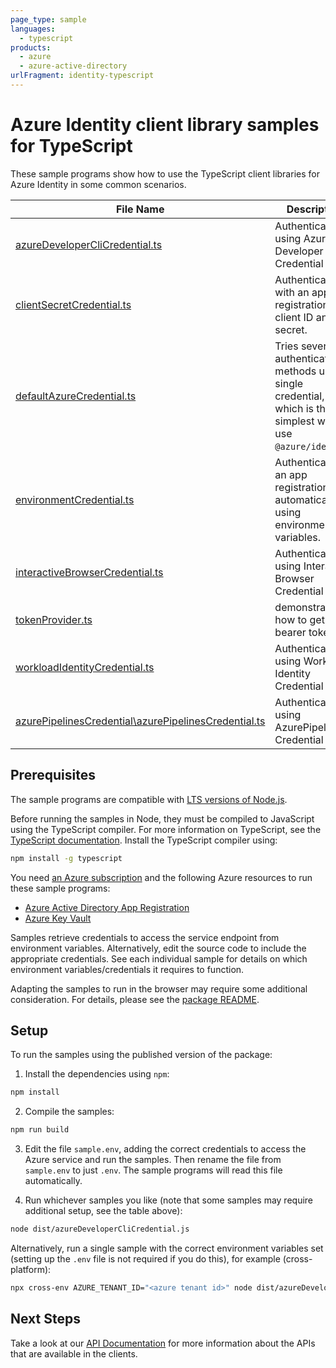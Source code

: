 ```yaml
---
page_type: sample
languages:
  - typescript
products:
  - azure
  - azure-active-directory
urlFragment: identity-typescript
---
```


# Azure Identity client library samples for TypeScript

These sample programs show how to use the TypeScript client libraries for Azure Identity in some common scenarios.

| **File Name**                                                                                             | **Description**                                                                                                     |
| --------------------------------------------------------------------------------------------------------- | ------------------------------------------------------------------------------------------------------------------- |
| [azureDeveloperCliCredential.ts][azuredeveloperclicredential]                                             | Authenticates using Azure Developer CLI Credential                                                                  |
| [clientSecretCredential.ts][clientsecretcredential]                                                       | Authenticates with an app registration’s client ID and secret.                                                      |
| [defaultAzureCredential.ts][defaultazurecredential]                                                       | Tries several authentication methods using a single credential, which is the simplest way to use `@azure/identity`. |
| [environmentCredential.ts][environmentcredential]                                                         | Authenticates as an app registration automatically using environment variables.                                     |
| [interactiveBrowserCredential.ts][interactivebrowsercredential]                                           | Authenticates using Interactive Browser Credential                                                                  |
| [tokenProvider.ts][tokenprovider]                                                                         | demonstrates how to get a bearer token.                                                                             |
| [workloadIdentityCredential.ts][workloadidentitycredential]                                               | Authenticates using Workload Identity Credential                                                                    |
| [azurePipelinesCredential\azurePipelinesCredential.ts][azurepipelinescredential_azurepipelinescredential] | Authenticates using AzurePipelines Credential                                                                       |

## Prerequisites

The sample programs are compatible with [LTS versions of Node.js](https://github.com/nodejs/release#release-schedule).

Before running the samples in Node, they must be compiled to JavaScript using the TypeScript compiler. For more information on TypeScript, see the [TypeScript documentation][typescript]. Install the TypeScript compiler using:

```bash
npm install -g typescript
```

You need [an Azure subscription][freesub] and the following Azure resources to run these sample programs:

- [Azure Active Directory App Registration][createinstance_azureactivedirectoryappregistration]
- [Azure Key Vault][createinstance_azurekeyvault]

Samples retrieve credentials to access the service endpoint from environment variables. Alternatively, edit the source code to include the appropriate credentials. See each individual sample for details on which environment variables/credentials it requires to function.

Adapting the samples to run in the browser may require some additional consideration. For details, please see the [package README][package].

## Setup

To run the samples using the published version of the package:

1. Install the dependencies using `npm`:

```bash
npm install
```

2. Compile the samples:

```bash
npm run build
```

3. Edit the file `sample.env`, adding the correct credentials to access the Azure service and run the samples. Then rename the file from `sample.env` to just `.env`. The sample programs will read this file automatically.

4. Run whichever samples you like (note that some samples may require additional setup, see the table above):

```bash
node dist/azureDeveloperCliCredential.js
```

Alternatively, run a single sample with the correct environment variables set (setting up the `.env` file is not required if you do this), for example (cross-platform):

```bash
npx cross-env AZURE_TENANT_ID="<azure tenant id>" node dist/azureDeveloperCliCredential.js
```

## Next Steps

Take a look at our [API Documentation][apiref] for more information about the APIs that are available in the clients.

[azuredeveloperclicredential]: https://github.com/Azure/azure-sdk-for-js/blob/main/sdk/identity/identity/samples/v4/typescript/src/azureDeveloperCliCredential.ts
[clientsecretcredential]: https://github.com/Azure/azure-sdk-for-js/blob/main/sdk/identity/identity/samples/v4/typescript/src/clientSecretCredential.ts
[defaultazurecredential]: https://github.com/Azure/azure-sdk-for-js/blob/main/sdk/identity/identity/samples/v4/typescript/src/defaultAzureCredential.ts
[environmentcredential]: https://github.com/Azure/azure-sdk-for-js/blob/main/sdk/identity/identity/samples/v4/typescript/src/environmentCredential.ts
[interactivebrowsercredential]: https://github.com/Azure/azure-sdk-for-js/blob/main/sdk/identity/identity/samples/v4/typescript/src/interactiveBrowserCredential.ts
[tokenprovider]: https://github.com/Azure/azure-sdk-for-js/blob/main/sdk/identity/identity/samples/v4/typescript/src/tokenProvider.ts
[workloadidentitycredential]: https://github.com/Azure/azure-sdk-for-js/blob/main/sdk/identity/identity/samples/v4/typescript/src/workloadIdentityCredential.ts
[azurepipelinescredential_azurepipelinescredential]: https://github.com/Azure/azure-sdk-for-js/blob/main/sdk/identity/identity/samples/v4/typescript/src/azurePipelinesCredential/azurePipelinesCredential.ts
[apiref]: https://docs.microsoft.com/javascript/api/@azure/identity
[freesub]: https://azure.microsoft.com/free/
[createinstance_azureactivedirectoryappregistration]: https://docs.microsoft.com/azure/active-directory/develop/quickstart-register-app
[createinstance_azurekeyvault]: https://docs.microsoft.com/azure/key-vault/quick-create-portal
[package]: https://github.com/Azure/azure-sdk-for-js/tree/main/sdk/identity/identity/README.md
[typescript]: https://www.typescriptlang.org/docs/home.html
